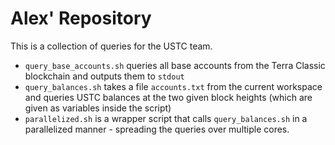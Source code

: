 # Alex' Repository

This is a collection of queries for the USTC team.

- `query_base_accounts.sh` queries all base accounts from the Terra Classic blockchain and outputs them to `stdout`
- `query_balances.sh` takes a file `accounts.txt` from the current workspace and queries USTC balances at the two given block heights (which are given as variables inside the script)
- `parallelized.sh` is a wrapper script that calls `query_balances.sh` in a parallelized manner - spreading the queries over multiple cores.
